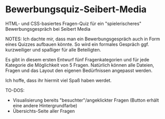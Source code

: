 # Bewerbungsquiz-Seibert-Media
HTML- und CSS-basiertes Fragen-Quiz für ein "spielerischeres" Bewerbungsgespräch bei Seibert Media 



NOTES: 
Ich dachte mir, dass man ein Bewerbungsgespräch auch in Form eines Quizzes aufbauen könnte.
So wird ein formales Gespräch ggf. kurzweiliger und spaßiger für alle Beteiligten. 

Es gibt in diesem ersten Entwurf fünf Fragenkategorien und für jede Kategorie die Möglichkeit von 5 Fragen.
Natürlich können alle Dateien, Fragen und das Layout den eigenen Bedürfnissen angepasst werden. 

Ich hoffe, dass ihr hiermit viel Spaß haben werdet. 

TO-DOS: 
- Visualisierung bereits "besuchter"/angeklickter Fragen (Button erhält eine andere Hintergrundfarbe)
- Übersichts-Seite aller Fragen


